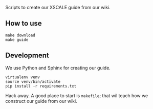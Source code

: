 Scripts to create our XSCALE guide from our wiki.

## How to use

```
make download
make guide
```

## Development

We use Python and Sphinx for creating our guide.

```
virtualenv venv
source venv/bin/activate
pip install -r requirements.txt
```

Hack away. A good place to start is `makefile`; 
that wil teach how we construct our guide from our wiki.
